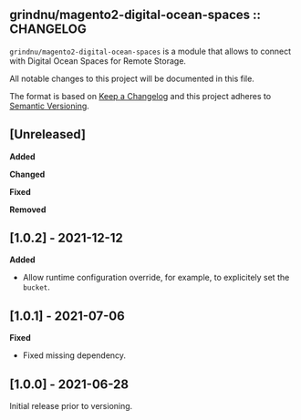 ## grindnu/magento2-digital-ocean-spaces :: CHANGELOG

`grindnu/magento2-digital-ocean-spaces` is a module that allows to connect with Digital Ocean Spaces for Remote Storage.

All notable changes to this project will be documented in this file.

The format is based on [Keep a Changelog](http://keepachangelog.com/en/1.0.0/)
and this project adheres to [Semantic Versioning](http://semver.org/spec/v2.0.0.html).


## [Unreleased]

**Added**

**Changed**

**Fixed**

**Removed**


## [1.0.2] - 2021-12-12

**Added**

* Allow runtime configuration override, for example, to explicitely set the `bucket`.


## [1.0.1] - 2021-07-06

**Fixed**

* Fixed missing dependency.


## [1.0.0] - 2021-06-28

Initial release prior to versioning.

